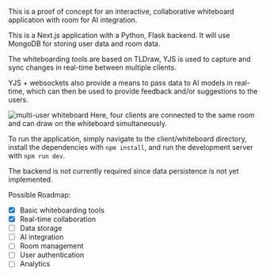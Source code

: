 This is a proof of concept for an interactive, collaborative whiteboard application with room for AI integration.

This is a Next.js application with a Python, Flask backend. It will use MongoDB for storing user data and room data.

The whiteboarding tools are based on TLDraw, YJS is used to capture and sync changes in real-time between multiple clients.

YJS + websockets also provide a means to pass data to AI models in real-time, which can then be used to provide feedback and/or suggestions to the users.

![multi-user whiteboard](https://i.ibb.co/b1Y88x3/800-PXezgif-1-56504a3332.gif)
Here, four clients are connected to the same room and can draw on the whiteboard simultaneously.

To run the application, simply navigate to the client/whiteboard directory, install the dependencies with `npm install`, and run the development server with `npm run dev`.

The backend is not currently required since data persistence is not yet implemented.

Possible Roadmap:
- [x] Basic whiteboarding tools
- [x] Real-time collaboration
- [ ] Data storage
- [ ] AI integration
- [ ] Room management
- [ ] User authentication
- [ ] Analytics
